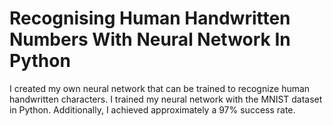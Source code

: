 # Recognising Human Handwritten Numbers With Neural Network In Python

I created my own neural network that can be trained to recognize human handwritten characters. I trained my neural network with the MNIST dataset in Python. Additionally, I achieved approximately a 97% success rate.